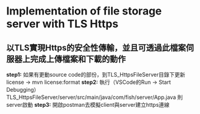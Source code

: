 # Implementation of file storage server with TLS Https
## 以TLS實現Https的安全性傳輸，並且可透過此檔案伺服器上完成上傳檔案和下載的動作
**step1:** 如果有更動source code的部份，到TLS_HttpsFileServer目錄下更新license -> mvn license:format
**step2:** 執行（VSCode的Run -> Start Debugging）TLS_HttpsFileServer/server/src/main/java/com/fish/server/App.java 則server啟動
**step3:** 開啟postman去模擬client與server建立https連線
